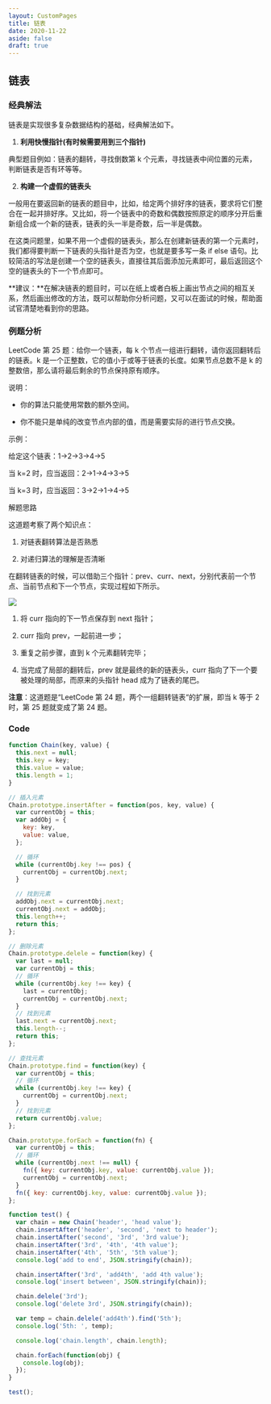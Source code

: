 ```yaml
---
layout: CustomPages
title: 链表
date: 2020-11-22
aside: false
draft: true
---
```


## 链表

### 经典解法

链表是实现很多复杂数据结构的基础，经典解法如下。

1. **利用快慢指针(有时候需要用到三个指针)**

典型题目例如：链表的翻转，寻找倒数第 k 个元素，寻找链表中间位置的元素，判断链表是否有环等等。

2. **构建一个虚假的链表头**

一般用在要返回新的链表的题目中，比如，给定两个排好序的链表，要求将它们整合在一起并排好序。又比如，将一个链表中的奇数和偶数按照原定的顺序分开后重新组合成一个新的链表，链表的头一半是奇数，后一半是偶数。

在这类问题里，如果不用一个虚假的链表头，那么在创建新链表的第一个元素时，我们都得要判断一下链表的头指针是否为空，也就是要多写一条 if else 语句。比较简洁的写法是创建一个空的链表头，直接往其后面添加元素即可，最后返回这个空的链表头的下一个节点即可。

**建议：**在解决链表的题目时，可以在纸上或者白板上画出节点之间的相互关系，然后画出修改的方法，既可以帮助你分析问题，又可以在面试的时候，帮助面试官清楚地看到你的思路。

### 例题分析

LeetCode 第 25 题：给你一个链表，每 k 个节点一组进行翻转，请你返回翻转后的链表。k 是一个正整数，它的值小于或等于链表的长度。如果节点总数不是 k 的整数倍，那么请将最后剩余的节点保持原有顺序。

说明：

- 你的算法只能使用常数的额外空间。

- 你不能只是单纯的改变节点内部的值，而是需要实际的进行节点交换。

示例：

给定这个链表：1\->2\->3\->4\->5

当 k=2 时，应当返回：2\->1\->4\->3\->5

当 k=3 时，应当返回：3\->2\->1\->4\->5

解题思路

这道题考察了两个知识点：

1.  对链表翻转算法是否熟悉

2.  对递归算法的理解是否清晰

在翻转链表的时候，可以借助三个指针：prev、curr、next，分别代表前一个节点、当前节点和下一个节点，实现过程如下所示。

![](http://s0.lgstatic.com/i/image2/M01/90/E9/CgotOV2IRJ2AYlnUACToKJcAldQ867.gif)

1.  将 curr 指向的下一节点保存到 next 指针；

2.  curr 指向 prev，一起前进一步；

3.  重复之前步骤，直到 k 个元素翻转完毕；

4.  当完成了局部的翻转后，prev 就是最终的新的链表头，curr 指向了下一个要被处理的局部，而原来的头指针 head 成为了链表的尾巴。

**注意**：这道题是“LeetCode 第 24 题，两个一组翻转链表“的扩展，即当 k 等于 2 时，第 25 题就变成了第 24 题。

### Code

```js
function Chain(key, value) {
  this.next = null;
  this.key = key;
  this.value = value;
  this.length = 1;
}

// 插入元素
Chain.prototype.insertAfter = function(pos, key, value) {
  var currentObj = this;
  var addObj = {
    key: key,
    value: value,
  };

  // 循环
  while (currentObj.key !== pos) {
    currentObj = currentObj.next;
  }

  // 找到元素
  addObj.next = currentObj.next;
  currentObj.next = addObj;
  this.length++;
  return this;
};

// 删除元素
Chain.prototype.delele = function(key) {
  var last = null;
  var currentObj = this;
  // 循环
  while (currentObj.key !== key) {
    last = currentObj;
    currentObj = currentObj.next;
  }
  // 找到元素
  last.next = currentObj.next;
  this.length--;
  return this;
};

// 查找元素
Chain.prototype.find = function(key) {
  var currentObj = this;
  // 循环
  while (currentObj.key !== key) {
    currentObj = currentObj.next;
  }
  // 找到元素
  return currentObj.value;
};

Chain.prototype.forEach = function(fn) {
  var currentObj = this;
  // 循环
  while (currentObj.next !== null) {
    fn({ key: currentObj.key, value: currentObj.value });
    currentObj = currentObj.next;
  }
  fn({ key: currentObj.key, value: currentObj.value });
};

function test() {
  var chain = new Chain('header', 'head value');
  chain.insertAfter('header', 'second', 'next to header');
  chain.insertAfter('second', '3rd', '3rd value');
  chain.insertAfter('3rd', '4th', '4th value');
  chain.insertAfter('4th', '5th', '5th value');
  console.log('add to end', JSON.stringify(chain));

  chain.insertAfter('3rd', 'add4th', 'add 4th value');
  console.log('insert between', JSON.stringify(chain));

  chain.delele('3rd');
  console.log('delete 3rd', JSON.stringify(chain));

  var temp = chain.delele('add4th').find('5th');
  console.log('5th: ', temp);

  console.log('chain.length', chain.length);

  chain.forEach(function(obj) {
    console.log(obj);
  });
}

test();
```
